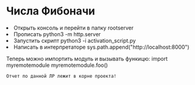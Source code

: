 # Числа Фибоначи

<li>Открыть консоль и перейти в папку rootserver</li>
<li>Прописать python3 -m http.server</li>
<li>Запустить скрипт python3 -i activation_script.py</li>
<li>Написать в интерпретаторе sys.path.append("http://localhost:8000")</li>

Теперь можно импортить модуль и вызывать функицю: 
    import myremotemodule
    myremotemodule.foo()
    
    Отчет по данной ЛР лежит в корне проекта!
